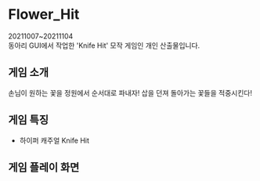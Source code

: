 # Flower_Hit
20211007~20211104</br>
동아리 GUI에서 작업한 'Knife Hit' 모작 게임인 개인 산출물입니다.</br>

## 게임 소개
손님이 원하는 꽃을 정원에서 순서대로 파내자! 삽을 던져 돌아가는 꽃들을 적중시킨다!

## 게임 특징
* 하이퍼 캐주얼  Knife Hit

## 게임 플레이 화면
